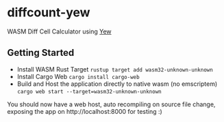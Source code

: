 # diffcount-yew
WASM Diff Cell Calculator using [Yew](https://github.com/yewstack/yew)

## Getting Started 

- Install WASM Rust Target  `rustup target add wasm32-unknown-unknown`
- Install Cargo Web `cargo install cargo-web`
- Build and Host the application directly to native wasm (no emscriptem) `cargo web start --target=wasm32-unknown-unknown` 

You should now have a web host, auto recompiling on source file change, exposing the app on http://localhost:8000 for testing :)
